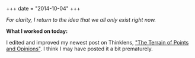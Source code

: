 +++
date = "2014-10-04"
+++

*For clarity, I return to the idea that we all only exist right now.*

**What I worked on today:**

I edited and improved my newest post on Thinklens, <a href="http://thinklens.com/">"The Terrain of Points and Opinions"</a>. I think I may have posted it a bit prematurely.